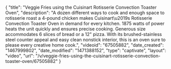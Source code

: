 {
    "title": "Veggie Fries using the Cuisinart Rotisserie Convection Toaster Oven",
    "description": "A dozen different ways to cook and enough space to rotisserie roast a 4-pound chicken makes Cuisinart\u2019s Rotisserie Convection Toaster Oven in demand for every kitchen. 1875 watts of power heats the unit quickly and ensures precise cooking. Generous size accommodates 6 slices of bread or a 12\" pizza. With its brushed-stainless steel counter appeal and easy clean nonstick interior, this is an oven sure to please every creative home cook.",
    "videoid": "67505882",
    "date_created": "1467999802",
    "date_modified": "1471388152",
    "type": "captivate",
    "layout": "video",
    "url": "\/v\/veggie-fries-using-the-cuisinart-rotisserie-convection-toaster-oven\/67505882"
}